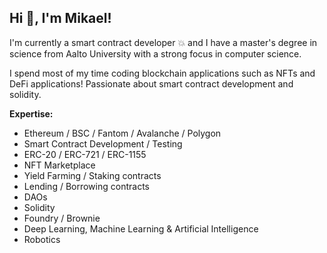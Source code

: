 <h2> Hi 👋, I'm Mikael! </h2>

I'm currently a smart contract developer 💥 and I have a master's degree in science from Aalto University with a strong focus in computer science. 

I spend most of my time coding blockchain applications such as NFTs and DeFi applications! Passionate about smart contract development and solidity.

  
**Expertise:**   

 - Ethereum / BSC / Fantom / Avalanche / Polygon
 - Smart Contract Development / Testing
 - ERC-20 / ERC-721 / ERC-1155
 - NFT Marketplace
 - Yield Farming / Staking contracts
 - Lending / Borrowing contracts
 - DAOs
 - Solidity
 - Foundry / Brownie
 - Deep Learning, Machine Learning & Artificial Intelligence
 - Robotics




#
